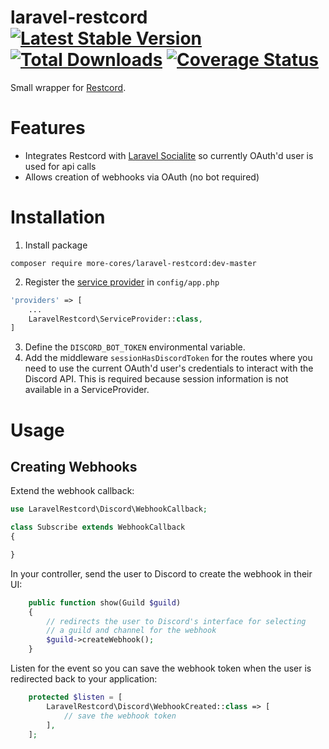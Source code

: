 # laravel-restcord [![Latest Stable Version](https://poser.pugx.org/more-cores/laravel-restcord/v/stable.png)](https://packagist.org/packages/more-cores/laravel-restcord) [![Total Downloads](https://poser.pugx.org/more-cores/laravel-restcord/downloads.png)](https://packagist.org/packages/more-cores/laravel-restcord) [![Coverage Status](https://coveralls.io/repos/github/more-cores/laravel-restcord/badge.svg?branch=code-coverage)](https://coveralls.io/github/more-cores/laravel-restcord)

Small wrapper for [Restcord](http://www.restcord.com).  

# Features
 
 * Integrates Restcord with [Laravel Socialite](http://socialiteproviders.github.io) so currently OAuth'd user is used for api calls
 * Allows creation of webhooks via OAuth (no bot required)

# Installation

 1. Install package

```
composer require more-cores/laravel-restcord:dev-master
```

 2. Register the [service provider](http://laravel.com/docs/master/providers) in `config/app.php`

```php
'providers' => [
    ...
    LaravelRestcord\ServiceProvider::class,
]
```

 3. Define the `DISCORD_BOT_TOKEN` environmental variable.
 4. Add the middleware `sessionHasDiscordToken` for the routes where you need to use the current OAuth'd user's credentials to interact with the Discord API.  This is required because session information is not available in a ServiceProvider.
  
# Usage


## Creating Webhooks

Extend the webhook callback:

```php
use LaravelRestcord\Discord\WebhookCallback;

class Subscribe extends WebhookCallback
{

}
```

In your controller, send the user to Discord to create the webhook in their UI:

```php
    public function show(Guild $guild)
    {
        // redirects the user to Discord's interface for selecting
        // a guild and channel for the webhook
        $guild->createWebhook();
    }
```

Listen for the event so you can save the webhook token when the user is redirected back to your application:

```php
    protected $listen = [
        LaravelRestcord\Discord\WebhookCreated::class => [
            // save the webhook token
        ],
    ];

```